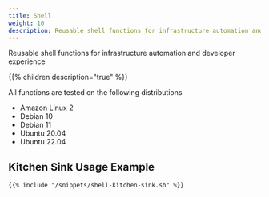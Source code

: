 ```yaml
---
title: Shell
weight: 10
description: Reusable shell functions for infrastructure automation and developer experience
---
```


Reusable shell functions for infrastructure automation and developer experience 

{{% children description="true" %}}


All functions are tested on the following distributions

* Amazon Linux 2
* Debian 10
* Debian 11
* Ubuntu 20.04 
* Ubuntu 22.04


## Kitchen Sink Usage Example

```shell
{{% include "/snippets/shell-kitchen-sink.sh" %}}
```
